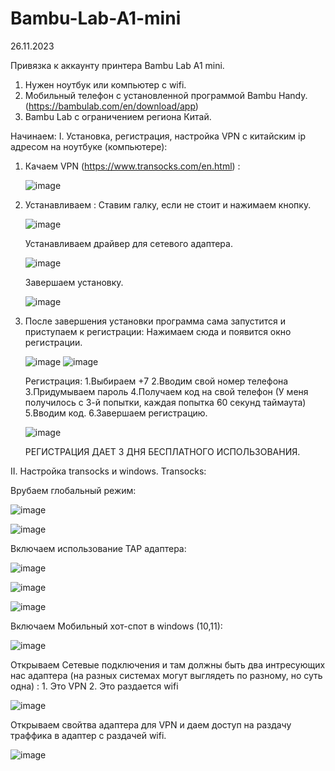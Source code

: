 # Bambu-Lab-A1-mini

26.11.2023

Привязка к аккаунту принтера Bambu Lab A1 mini.

1. Нужен ноутбук или компьютер с wifi.
2. Мобильный телефон с установленной программой Bambu Handy. (https://bambulab.com/en/download/app)
3. Bambu Lab c ограничением региона Китай.

Начинаем:
I. Установка, регистрация, настройка VPN с китайским ip адресом на ноутбуке (компьютере):
   
   1. Качаем VPN (https://www.transocks.com/en.html) :
      
      ![image](https://github.com/Jello146/Bambu-Lab-A1-mini/assets/34299327/7f76c729-91bd-4c36-90ef-49485fb85aaa)
      
   2. Устанавливаем :
      Ставим галку, если не стоит и нажимаем кнопку.
      
      ![image](https://github.com/Jello146/Bambu-Lab-A1-mini/assets/34299327/c9685022-8695-40eb-b37b-4ec258e0825d)
      
      Устанавливаем драйвер для сетевого адаптера.
      
      ![image](https://github.com/Jello146/Bambu-Lab-A1-mini/assets/34299327/7766a1ef-ac3f-44ba-871b-10c1df2215e0)
      
      Завершаем установку.
      
      ![image](https://github.com/Jello146/Bambu-Lab-A1-mini/assets/34299327/6f2c6bd4-9839-411e-a98f-c91f2e9ea654)
      
   3. После завершения установки программа сама запустится и приступаем к регистрации:
      Нажимаем сюда и появится окно регистрации.
      
      ![image](https://github.com/Jello146/Bambu-Lab-A1-mini/assets/34299327/1bc18f7d-0d63-48f7-b89b-9ac0bef7090b)
      ![image](https://github.com/Jello146/Bambu-Lab-A1-mini/assets/34299327/0659da6c-b213-4807-9acf-ee7dc69f51bc)
      
      Регистрация:
        1.Выбираем +7
        2.Вводим свой номер телефона
        3.Придумываем пароль
        4.Получаем код на свой телефон (У меня получилось с 3-й попытки, каждая попытка 60 секунд таймаута)
        5.Вводим код.
        6.Завершаем регистрацию.
      
      ![image](https://github.com/Jello146/Bambu-Lab-A1-mini/assets/34299327/f806546f-53a0-471c-ba16-bcb5e566f837)

      РЕГИСТРАЦИЯ ДАЕТ 3 ДНЯ БЕСПЛАТНОГО ИСПОЛЬЗОВАНИЯ.

II. Настройка transocks и windows.
   Transocks:
  
   Врубаем глобальный режим:
  
   ![image](https://github.com/Jello146/Bambu-Lab-A1-mini/assets/34299327/89d1bf11-40b3-4cda-b051-29d37356ad68)

   ![image](https://github.com/Jello146/Bambu-Lab-A1-mini/assets/34299327/525e52e0-9a17-48d3-a969-e238d254fdf2)

   Включаем использование TAP адаптера:

   ![image](https://github.com/Jello146/Bambu-Lab-A1-mini/assets/34299327/71d518d2-2b95-4c33-b308-1ae33bab1729)

   ![image](https://github.com/Jello146/Bambu-Lab-A1-mini/assets/34299327/2409fec9-0af1-4927-a7ff-e0705b6d642c)

   ![image](https://github.com/Jello146/Bambu-Lab-A1-mini/assets/34299327/3e913612-5a98-44dd-8402-0559b0bc688f)

   Включаем Мобильный xoт-спот в windows (10,11):
  
   ![image](https://github.com/Jello146/Bambu-Lab-A1-mini/assets/34299327/b4f0e453-68c4-43e9-880f-7a1d88fd7037)

   Открываем Сетевые подключения и там должны быть два интресующих нас адаптера (на разных системах могут выглядеть по разному, но суть одна) :
      1. Это VPN 2. Это раздается wifi

   ![image](https://github.com/Jello146/Bambu-Lab-A1-mini/assets/34299327/d6685e64-2ff0-4388-a79b-bd54048abde2)


   Открываем свойтва адаптера для VPN и даем доступ на раздачу траффика в адаптер с раздачей wifi.

   ![image](https://github.com/Jello146/Bambu-Lab-A1-mini/assets/34299327/5dcae213-48c6-45f5-9f63-ae5c601e3883)

  







